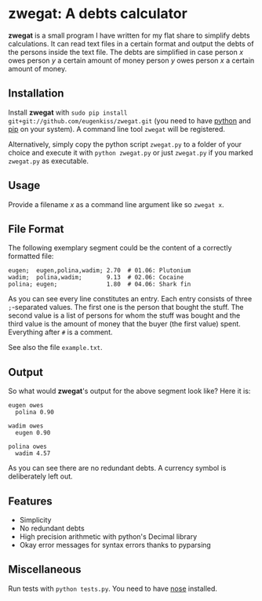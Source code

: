 zwegat: A debts calculator
==========================

**zwegat** is a small program I have written for my flat share to simplify
debts calculations. It can read text files in a certain format and
output the debts of the persons inside the text file. The debts are
simplified in case person *x* owes person *y* a certain amount of money
person *y* owes person *x* a certain amount of money.


Installation
------------

Install **zwegat** with `sudo pip install
git+git://github.com/eugenkiss/zwegat.git` (you need to have
[python](http://www.python.org/getit/) and
[pip](http://www.pip-installer.org/en/latest/index.html) on your
system). A command line tool `zwegat` will be registered.

Alternatively, simply copy the python script `zwegat.py` to a
folder of your choice and execute it with `python zwegat.py` or just
`zwegat.py` if you marked `zwegat.py` as executable.


Usage
-----

Provide a filename *x* as a command line argument like so `zwegat
x`.


File Format
-----------

The following exemplary segment could be the content of a correctly
formatted file:

    eugen;  eugen,polina,wadim; 2.70  # 01.06: Plutonium
    wadim;  polina,wadim;       9.13  # 02.06: Cocaine
    polina; eugen;              1.80  # 04.06: Shark fin

As you can see every line constitutes an entry. Each entry consists of
three `;`-separated values. The first one is the person that bought the
stuff. The second value is a list of persons for whom the stuff was
bought and the third value is the amount of money that the buyer (the
first value) spent. Everything after `#` is a comment.

See also the file `example.txt`.


Output
------

So what would **zwegat**'s output for the above segment look like? Here
it is:

    eugen owes
      polina 0.90

    wadim owes
      eugen 0.90

    polina owes
      wadim 4.57

As you can see there are no redundant debts. A currency symbol is deliberately
left out.


Features
--------

- Simplicity
- No redundant debts
- High precision arithmetic with python's Decimal library
- Okay error messages for syntax errors thanks to pyparsing


Miscellaneous
-------------

Run tests with `python tests.py`. You need to have
[nose](http://readthedocs.org/docs/nose/en/latest/) installed.

